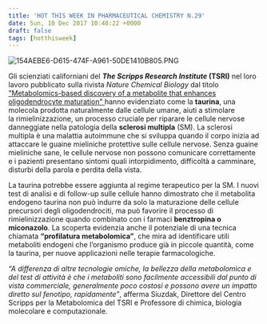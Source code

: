 ```yaml
---
title: 'HOT THIS WEEK IN PHARMACEUTICAL CHEMISTRY N.29'
date: Sun, 10 Dec 2017 10:48:22 +0000
draft: false
tags: [hotthisweek]
---
```


![154AEBE6-D615-474F-A961-50DE1410B805.PNG](https://silviavernotico.files.wordpress.com/2017/12/154aebe6-d615-474f-a961-50de1410b805.png?w=350)

Gli scienziati californiani del **_The Scripps Research Institute_ (TSRI)** nel loro lavoro pubblicato sulla rivista _Nature Chemical Biology_ dal titolo ["](https://www.nature.com/articles/nchembio.2517?WT.feed_name=subjects_neuroscience)[Metabolomics-based discovery of a metabolite that enhances oligodendrocyte maturation" ](https://www.nature.com/articles/nchembio.2517?WT.feed_name=subjects_neuroscience)hanno evidenziato come la **taurina**, una molecola prodotta naturalmente dalle cellule umane, aiuti a stimolare la rimielinizzazione, un processo cruciale per riparare le cellule nervose danneggiate nella patologia della **sclerosi multipla** (SM). La sclerosi multipla è una malattia autoimmune che si sviluppa quando il corpo inizia ad attaccare le guaine mieliniche protettive sulle cellule nervose. Senza guaine mieliniche sane, le cellule nervose non possono comunicare correttamente e i pazienti presentano sintomi quali intorpidimento, difficoltà a camminare, disturbi della parola e perdita della vista.

La taurina potrebbe essere aggiunta al regime terapeutico per la SM. I nuovi test di analisi e di follow-up sulle cellule hanno dimostrato che il metabolita endogeno taurina non può indurre da solo la maturazione delle cellule precursori degli oligodendrociti, ma può favorire il processo di rimielinizzazione quando combinato con i farmaci **benztropina o miconazolo**. La scoperta evidenzia anche il potenziale di una tecnica chiamata **“profilatura metabolomica”**, che mira ad identificare utili metaboliti endogeni che l’organismo produce già in piccole quantità, come la taurina, per nuove applicazioni nelle terapie farmacologiche.

_“A differenza di altre tecnologie omiche, la bellezza della metabolomica e del test di attività è che i metaboliti sono facilmente accessibili dal punto di vista commerciale, generalmente poco costosi e possono avere un impatto diretto sul fenotipo, rapidamente”_, afferma Siuzdak, Direttore del Centro Scripps per la Metabolomica del TSRI e Professore di chimica, biologia molecolare e computazionale.